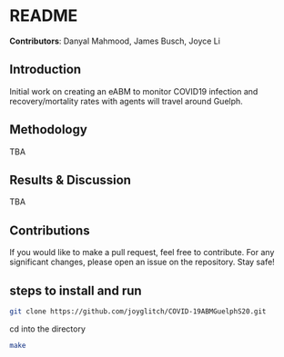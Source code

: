 # README
**Contributors**: Danyal Mahmood, James Busch, Joyce Li

## Introduction
Initial work on creating an eABM to monitor COVID19 infection and recovery/mortality rates with agents will travel around Guelph.

## Methodology
TBA

## Results & Discussion
TBA

## Contributions
If you would like to make a pull request, feel free to contribute. For any significant changes, please open an issue on the repository. Stay safe!

## steps to install and run
```bash
git clone https://github.com/joyglitch/COVID-19ABMGuelphS20.git
```
cd into the directory  
```bash
make  
```
